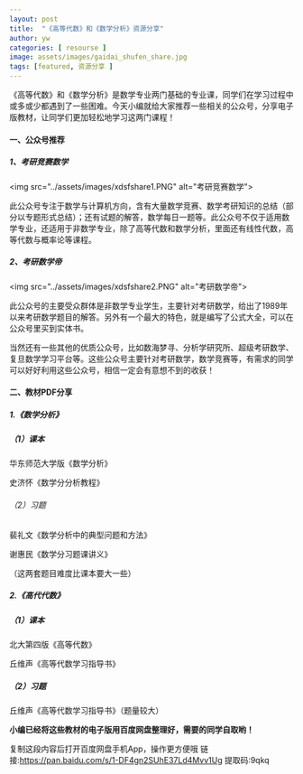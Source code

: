 ```yaml
---
layout: post
title:  "《高等代数》和《数学分析》资源分享"
author: yw
categories: [ resourse ]
image: assets/images/gaidai_shufen_share.jpg
tags: [featured, 资源分享 ]
---
```


《高等代数》和《数学分析》是数学专业两门基础的专业课，同学们在学习过程中或多或少都遇到了一些困难。今天小编就给大家推荐一些相关的公众号，分享电子版教材，让同学们更加轻松地学习这两门课程！

#### 一、公众号推荐

##### 1、考研竞赛数学

<img src="../assets/images/xdsfshare1.PNG" alt="考研竞赛数学">

此公众号专注于数学与计算机方向，含有大量数学竞赛、数学考研知识的总结（部分以专题形式总结）；还有试题的解答，数学每日一题等。此公众号不仅于适用数学专业，还适用于非数学专业，除了高等代数和数学分析，里面还有线性代数，高等代数与概率论等课程。

##### 2、考研数学帝

<img src="../assets/images/xdsfshare2.PNG" alt="考研数学帝">

 此公众号的主要受众群体是非数学专业学生，主要针对考研数学，给出了1989年以来考研数学题目的解答。另外有一个最大的特色，就是编写了公式大全，可以在公众号里买到实体书。

当然还有一些其他的优质公众号，比如数海梦寻、分析学研究所、超级考研数学、复旦数学学习平台等。这些公众号主要针对考研数学，数学竞赛等，有需求的同学可以好好利用这些公众号，相信一定会有意想不到的收获！

#### 二、教材PDF分享

##### 1.《数学分析》

##### （1）课本

华东师范大学版《数学分析》

史济怀《数学分分析教程》

###### （2）习题 

裴礼文《数学分析中的典型问题和方法》

谢惠民《数学分习题课讲义》

（这两套题目难度比课本要大一些）

##### 2.《高代代数》



##### （1）课本

北大第四版《高等代数》

丘维声《高等代数学习指导书》

##### （2）习题

丘维声《高等代数学习指导书》（题量较大）

 

**小编已经将这些教材的电子版用百度网盘整理好，需要的同学自取哟！**

复制这段内容后打开百度网盘手机App，操作更方便哦 链接:https://pan.baidu.com/s/1-DF4gn2SUhE37Ld4Mvv1Ug 提取码:9qkq

